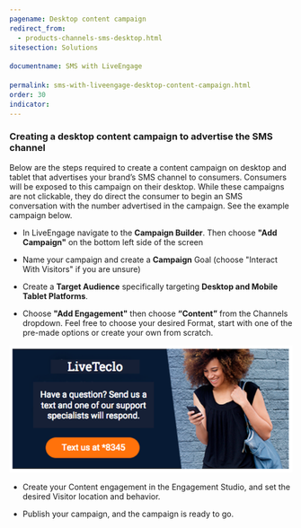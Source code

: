 ```yaml
---
pagename: Desktop content campaign
redirect_from:
  - products-channels-sms-desktop.html
sitesection: Solutions

documentname: SMS with LiveEngage

permalink: sms-with-liveengage-desktop-content-campaign.html
order: 30
indicator:
---
```

### Creating a desktop content campaign to advertise the SMS channel

Below are the steps required to create a content campaign on desktop and tablet that advertises your brand’s SMS channel to consumers. Consumers will be exposed to this campaign on their desktop. While these campaigns are not clickable, they do direct the consumer to begin an SMS conversation with the number advertised in the campaign. See the example campaign below.

* In LiveEngage navigate to the **Campaign Builder**. Then choose **"Add Campaign"** on the bottom left side of the screen

* Name your campaign and create a **Campaign** Goal (choose "Interact With Visitors" if you are unsure)

* Create a **Target Audience** specifically targeting **Desktop and Mobile Tablet Platforms**.

* Choose **"Add Engagement"** then choose **“Content”** from the Channels dropdown. Feel free to choose your desired Format, start with one of the pre-made options or create your own from scratch.

![Desktop Campaign](img/desktopcampaign.png)

* Create your Content engagement in the Engagement Studio, and set the desired Visitor location and behavior.

* Publish your campaign, and the campaign is ready to go.
